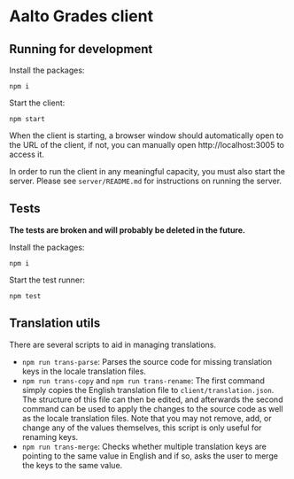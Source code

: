 <!--
SPDX-FileCopyrightText: 2022 The Aalto Grades Developers

SPDX-License-Identifier: MIT
-->

# Aalto Grades client

## Running for development

Install the packages:

```
npm i
```

Start the client:

```
npm start
```

When the client is starting, a browser window should automatically open to the
URL of the client, if not, you can manually open http://localhost:3005 to
access it.

In order to run the client in any meaningful capacity, you must also start the
server. Please see `server/README.md` for instructions on running the server.

## Tests

**The tests are broken and will probably be deleted in the future.**

Install the packages:

```
npm i
```

Start the test runner:

```
npm test
```

## Translation utils

There are several scripts to aid in managing translations.

- `npm run trans-parse`: Parses the source code for missing translation keys in
  the locale translation files.
- `npm run trans-copy` and `npm run trans-rename`: The first command simply
  copies the English translation file to `client/translation.json`. The
  structure of this file can then be edited, and afterwards the second command
  can be used to apply the changes to the source code as well as the locale
  translation files. Note that you may not remove, add, or change any of the
  values themselves, this script is only useful for renaming keys.
- `npm run trans-merge`: Checks whether multiple translation keys are pointing
  to the same value in English and if so, asks the user to merge the keys to the
  same value. <!-- This may not be desirable in all cases -->
